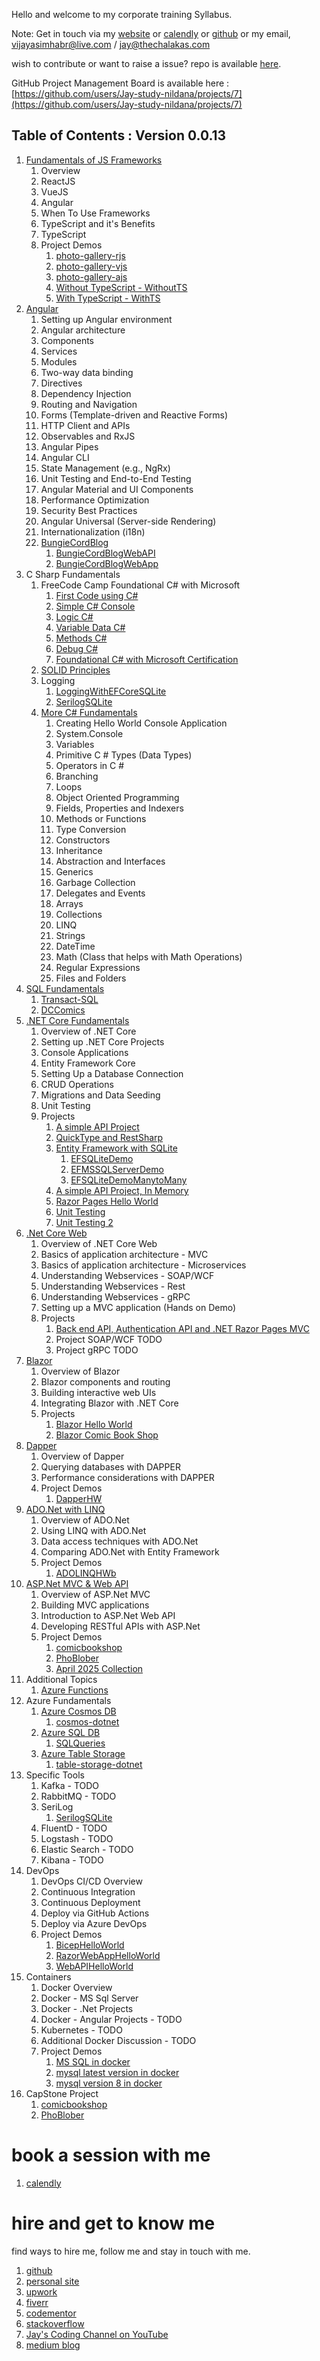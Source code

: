 Hello and welcome to my corporate training Syllabus.

Note: Get in touch via my [website](https://stories.thechalakas.com/) or [calendly](https://calendly.com/jaycodingtutor/30min) or [github](https://github.com/Jay-study-nildana) or my email, vijayasimhabr@live.com / jay@thechalakas.com

wish to contribute or want to raise a issue? repo is available [here](https://github.com/Jay-study-nildana/Azure-CSharp-Corp-Trainer-Syllabus).

GitHub Project Management Board is available here : [https://github.com/users/Jay-study-nildana/projects/7](https://github.com/users/Jay-study-nildana/projects/7)

## Table of Contents : Version 0.0.13

1. [Fundamentals of JS Frameworks](https://github.com/Jay-study-nildana/Azure-CSharp-Corp-Trainer-Syllabus/blob/main/FOJSF/readme.md)
   1. Overview
   1. ReactJS
   1. VueJS
   1. Angular
   1. When To Use Frameworks
   1. TypeScript and it's Benefits
   1. TypeScript
   1. Project Demos
      1. [photo-gallery-rjs](https://github.com/Jay-study-nildana/Azure-CSharp-Corp-Trainer-Syllabus/tree/main/FOJSF/photo-gallery-rjs)
      1. [photo-gallery-vjs](https://github.com/Jay-study-nildana/Azure-CSharp-Corp-Trainer-Syllabus/tree/main/FOJSF/photo-gallery-vjs)
      1. [photo-gallery-ajs](https://github.com/Jay-study-nildana/Azure-CSharp-Corp-Trainer-Syllabus/tree/main/FOJSF/photo-gallery-ajs)
      1. [Without TypeScript - WithoutTS](https://github.com/Jay-study-nildana/Azure-CSharp-Corp-Trainer-Syllabus/tree/main/FOJSF/TypeScriptDemo/WithoutTS)
      1. [With TypeScript - WithTS](https://github.com/Jay-study-nildana/Azure-CSharp-Corp-Trainer-Syllabus/tree/main/FOJSF/TypeScriptDemo/WithTS)
1. [Angular](https://github.com/Jay-study-nildana/Azure-CSharp-Corp-Trainer-Syllabus/blob/main/Angular/readme.md)
   1. Setting up Angular environment
   2. Angular architecture
   3. Components
   4. Services
   5. Modules
   6. Two-way data binding
   7. Directives
   8. Dependency Injection
   9. Routing and Navigation
   10. Forms (Template-driven and Reactive Forms)
   11. HTTP Client and APIs
   12. Observables and RxJS
   13. Angular Pipes
   14. Angular CLI
   15. State Management (e.g., NgRx)
   16. Unit Testing and End-to-End Testing
   17. Angular Material and UI Components
   18. Performance Optimization
   19. Security Best Practices
   20. Angular Universal (Server-side Rendering)
   21. Internationalization (i18n)
   22. [BungieCordBlog](https://github.com/Jay-study-nildana/BungieCordBlog)
       1. [BungieCordBlogWebAPI](https://github.com/Jay-study-nildana/BungieCordBlog/tree/main/BungieCordBlogWebAPI)
       1. [BungieCordBlogWebApp](https://github.com/Jay-study-nildana/BungieCordBlog/tree/main/BungieCordBlogWebApp)
1. C Sharp Fundamentals
   1. FreeCode Camp Foundational C# with Microsoft
      1. [First Code using C#](https://github.com/Jay-study-nildana/CSharpForStudents/tree/main/FreeCodeCampCSharp#chapters-and-code---section-one---first-code-using-c)
      1. [Simple C# Console](https://github.com/Jay-study-nildana/CSharpForStudents/tree/main/FreeCodeCampCSharp#chapters-and-code---section-two---simple-c-console)
      1. [Logic C#](https://github.com/Jay-study-nildana/CSharpForStudents/tree/main/FreeCodeCampCSharp#chapters-and-code---section-three---logic-c)
      1. [Variable Data C#](https://github.com/Jay-study-nildana/CSharpForStudents/tree/main/FreeCodeCampCSharp#chapters-and-code---section-four---variable-data-c)
      1. [Methods C#](https://github.com/Jay-study-nildana/CSharpForStudents/tree/main/FreeCodeCampCSharp#chapters-and-code---section-five---methods-c)
      1. [Debug C#](https://github.com/Jay-study-nildana/CSharpForStudents/tree/main/FreeCodeCampCSharp#chapters-and-code---section-six---debug-c)
      1. [Foundational C# with Microsoft Certification](https://github.com/Jay-study-nildana/CSharpForStudents/tree/main/FreeCodeCampCSharp#foundational-c-with-microsoft-certification)
   1. [SOLID Principles](https://github.com/Jay-study-nildana/CSharpForStudents/tree/main/SOLIDPrinciples/SOLID-principles-harrymt-modified)
   1. Logging
      1. [LoggingWithEFCoreSQLite](https://github.com/Jay-study-nildana/CSharpForStudents/tree/main/CS2025/LoggingWithEFCoreSQLite)
      1. [SerilogSQLite](https://github.com/Jay-study-nildana/CSharpForStudents/tree/main/CS2025/SerilogSQLite)
   1. [More C# Fundamentals](https://github.com/Jay-study-nildana/CSharpForStudents/tree/main/CS2024/B)
      1. Creating Hello World Console Application
      1. System.Console
      1. Variables
      1. Primitive C # Types (Data Types)
      1. Operators in C #
      1. Branching
      1. Loops
      1. Object Oriented Programming
      1. Fields, Properties and Indexers
      1. Methods or Functions
      1. Type Conversion
      1. Constructors
      1. Inheritance
      1. Abstraction and Interfaces
      1. Generics
      1. Garbage Collection
      1. Delegates and Events
      1. Arrays
      1. Collections
      1. LINQ
      1. Strings
      1. DateTime
      1. Math (Class that helps with Math Operations)
      1. Regular Expressions
      1. Files and Folders
1. [SQL Fundamentals](https://github.com/Jay-study-nildana/Azure-CSharp-Corp-Trainer-Syllabus/blob/main/SQLFundamentals/readme.md)
   1. [Transact-SQL](https://github.com/Jay-study-nildana/Azure-CSharp-Corp-Trainer-Syllabus/tree/main/SQLFundamentals/Transact-SQL)
   1. [DCComics](https://github.com/Jay-study-nildana/Azure-CSharp-Corp-Trainer-Syllabus/tree/main/SQLFundamentals/DCComics)
1. [.NET Core Fundamentals](https://github.com/Jay-study-nildana/Azure-CSharp-Corp-Trainer-Syllabus/blob/main/DotNetFundamentals/readme.md)
   1. Overview of .NET Core
   1. Setting up .NET Core Projects
   1. Console Applications
   1. Entity Framework Core
   1. Setting Up a Database Connection
   1. CRUD Operations
   1. Migrations and Data Seeding
   1. Unit Testing
   1. Projects
      1. [A simple API Project](https://github.com/Jay-study-nildana/CSharpForStudents/blob/main/CS2024/MS/APIProjectFeb202024)
      1. [QuickType and RestSharp](https://github.com/Jay-study-nildana/CSharpForStudents/blob/main/CS2024/MS/Consuming3rdPartyAPI)
      1. [Entity Framework with SQLite](https://github.com/Jay-study-nildana/CSharpForStudents/blob/main/CS2024/MS/EntityFrameWorkDemo)
         1. [EFSQLiteDemo](https://github.com/Jay-study-nildana/CSharpForStudents/tree/main/CS2024/MS/EntityFrameWorkDemo/EFSQLiteDemo)
         1. [EFMSSQLServerDemo](https://github.com/Jay-study-nildana/CSharpForStudents/tree/main/CS2024/MS/EntityFrameWorkDemo/EFMSSQLServerDemo)
         1. [EFSQLiteDemoManytoMany](https://github.com/Jay-study-nildana/CSharpForStudents/tree/main/CS2024/MS/EntityFrameWorkDemo/EFSQLiteDemoManytoMany)
      1. [A simple API Project, In Memory](https://github.com/Jay-study-nildana/CSharpForStudents/blob/main/CS2024/MS/WebAPIProjectInMemory)
      1. [Razor Pages Hello World](https://github.com/Jay-study-nildana/CSharpForStudents/blob/main/CS2024/MS/RazorPagesHelloWorld)
      1. [Unit Testing](https://github.com/Jay-study-nildana/CSharpForStudents/tree/main/CS2024/TD/TestingHelloWorld)
      1. [Unit Testing 2](https://github.com/Jay-study-nildana/CSharpForStudents/tree/main/CS2024/TD/DebuggingHelloWorld)
1. [.Net Core Web](https://github.com/Jay-study-nildana/Azure-CSharp-Corp-Trainer-Syllabus/blob/main/DotNetCoreWeb/readme.md)
   1. Overview of .NET Core Web
   1. Basics of application architecture - MVC
   1. Basics of application architecture - Microservices
   1. Understanding Webservices - SOAP/WCF
   1. Understanding Webservices - Rest
   1. Understanding Webservices - gRPC
   1. Setting up a MVC application (Hands on Demo)
   1. Projects
      1. [Back end API, Authentication API and .NET Razor Pages MVC](https://github.com/Jay-study-nildana/CSharpForStudents/blob/main/CS2024/MS/Mango-TillSection5)
      1. Project SOAP/WCF TODO
      1. Project gRPC TODO
1. [Blazor](https://github.com/Jay-study-nildana/Azure-CSharp-Corp-Trainer-Syllabus/blob/main/Blazor/readme.md)
   1. Overview of Blazor
   1. Blazor components and routing
   1. Building interactive web UIs
   1. Integrating Blazor with .NET Core
   1. Projects
      1. [Blazor Hello World](https://github.com/Jay-study-nildana/BlazorForStudents/tree/main/BlazorHelloWorld)
      1. [Blazor Comic Book Shop](https://github.com/Jay-study-nildana/BlazorForStudents/tree/main/ComicBookShopBlazor)
1. [Dapper](https://github.com/Jay-study-nildana/Azure-CSharp-Corp-Trainer-Syllabus/blob/main/Dapper/readme.md)
   1. Overview of Dapper
   1. Querying databases with DAPPER
   1. Performance considerations with DAPPER
   1. Project Demos
      1. [DapperHW](https://github.com/Jay-study-nildana/Azure-CSharp-Corp-Trainer-Syllabus/tree/main/Dapper/DapperHW)
1. [ADO.Net with LINQ](https://github.com/Jay-study-nildana/Azure-CSharp-Corp-Trainer-Syllabus/blob/main/ADONET/readme.md)
   1. Overview of ADO.Net
   1. Using LINQ with ADO.Net
   1. Data access techniques with ADO.Net
   1. Comparing ADO.Net with Entity Framework
   1. Project Demos
      1. [ADOLINQHWb](https://github.com/Jay-study-nildana/Azure-CSharp-Corp-Trainer-Syllabus/tree/main/ADONET/ADOLINQHWb)
1. [ASP.Net MVC & Web API](https://github.com/Jay-study-nildana/Azure-CSharp-Corp-Trainer-Syllabus/blob/main/MVCWEBAPI/readme.md)
   1. Overview of ASP.Net MVC
   1. Building MVC applications
   1. Introduction to ASP.Net Web API
   1. Developing RESTful APIs with ASP.Net
   1. Project Demos
      1. [comicbookshop](https://github.com/Jay-study-nildana/comicbookshop)
      1. [PhoBlober](https://github.com/Jay-study-nildana/PhoBlober)
      1. [April 2025 Collection](https://github.com/Jay-study-nildana/ZooCMS)
1. Additional Topics
   1. [Azure Functions](https://github.com/Jay-study-nildana/CSharpForStudents/tree/main/CS2025/AzFunctionHWJan282025)
1. Azure Fundamentals
   1. [Azure Cosmos DB](https://github.com/Jay-study-nildana/Azure-CSharp-Corp-Trainer-Syllabus/tree/main/Azure/CosmosDB)
      1. [cosmos-dotnet](https://github.com/Jay-study-nildana/Azure-CSharp-Corp-Trainer-Syllabus/tree/main/Azure/CosmosDB/cosmos-dotnet)
   1. [Azure SQL DB](https://github.com/Jay-study-nildana/Azure-CSharp-Corp-Trainer-Syllabus/tree/main/Azure/SQLDB)
      1. [SQLQueries](https://github.com/Jay-study-nildana/Azure-CSharp-Corp-Trainer-Syllabus/tree/main/Azure/SQLDB/SQLQueries)
   1. [Azure Table Storage](https://github.com/Jay-study-nildana/Azure-CSharp-Corp-Trainer-Syllabus/tree/main/Azure/TableStorage)
      1. [table-storage-dotnet](https://github.com/Jay-study-nildana/Azure-CSharp-Corp-Trainer-Syllabus/tree/main/Azure/TableStorage/table-storage-dotnet)
1. Specific Tools
   1. Kafka - TODO
   1. RabbitMQ - TODO
   1. SeriLog
      1. [SerilogSQLite](https://github.com/Jay-study-nildana/CSharpForStudents/tree/main/CS2025/SerilogSQLite)
   1. FluentD - TODO
   1. Logstash - TODO
   1. Elastic Search - TODO
   1. Kibana - TODO
1. DevOps
   1. DevOps CI/CD Overview
   1. Continuous Integration
   1. Continuous Deployment
   1. Deploy via GitHub Actions
   1. Deploy via Azure DevOps
   1. Project Demos
      1. [BicepHelloWorld](https://github.com/Jay-study-nildana/AzureDevOpsForStudents/tree/main/BicepHelloWorld)
      1. [RazorWebAppHelloWorld](https://github.com/Jay-study-nildana/AzureDevOpsForStudents/tree/main/RazorWebAppHelloWorld)
      1. [WebAPIHelloWorld](https://github.com/Jay-study-nildana/AzureDevOpsForStudents/tree/main/WebAPIHelloWorld)
1. Containers
   1. Docker Overview
   1. Docker - MS Sql Server
   1. Docker - .Net Projects
   1. Docker - Angular Projects - TODO
   1. Kubernetes - TODO
   1. Additional Docker Discussion - TODO
   1. Project Demos
      1. [MS SQL in docker](https://github.com/Jay-study-nildana/DockerForStudents/blob/main/MSSQLDocker)
      1. [mysql latest version in docker](https://github.com/Jay-study-nildana/DockerForStudents/blob/main/MySQLDocker)
      1. [mysql version 8 in docker](https://github.com/Jay-study-nildana/DockerForStudents/blob/main/MySQLDockerV8)
1. CapStone Project
   1. [comicbookshop](https://github.com/Jay-study-nildana/comicbookshop)
   1. [PhoBlober](https://github.com/Jay-study-nildana/PhoBlober)

# book a session with me

1. [calendly](https://calendly.com/jaycodingtutor/30min)

# hire and get to know me

find ways to hire me, follow me and stay in touch with me.

1. [github](https://github.com/Jay-study-nildana)
1. [personal site](https://thechalakas.com)
1. [upwork](https://www.upwork.com/fl/vijayasimhabr)
1. [fiverr](https://www.fiverr.com/jay_codeguy)
1. [codementor](https://www.codementor.io/@vijayasimhabr)
1. [stackoverflow](https://stackoverflow.com/users/5338888/jay)
1. [Jay's Coding Channel on YouTube](https://www.youtube.com/channel/UCJJVulg4J7POMdX0veuacXw/)
1. [medium blog](https://medium.com/@vijayasimhabr)
